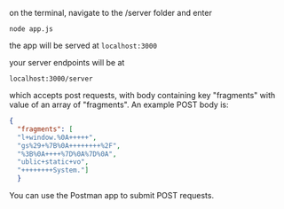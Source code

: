 on the terminal, navigate to the /server folder and enter

``node app.js``

the app will be served at 
``localhost:3000``

your server endpoints will be at

``localhost:3000/server``

which accepts post requests, with body containing key "fragments" with value of an array of "fragments". An example POST body is:

````json
{
  "fragments": [
  "l+window.%0A+++++",
  "gs%29+%7B%0A++++++++%2F",
  "%3B%0A++++%7D%0A%7D%0A",
  "ublic+static+vo",
  "++++++++System."]
  }
````

You can use the Postman app to submit POST requests. 